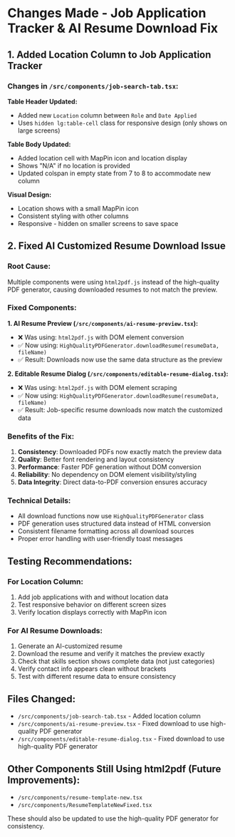 # Changes Made - Job Application Tracker & AI Resume Download Fix

## 1. Added Location Column to Job Application Tracker

### Changes in `/src/components/job-search-tab.tsx`:

**Table Header Updated:**
- Added new `Location` column between `Role` and `Date Applied`
- Uses `hidden lg:table-cell` class for responsive design (only shows on large screens)

**Table Body Updated:**
- Added location cell with MapPin icon and location display
- Shows "N/A" if no location is provided
- Updated colspan in empty state from 7 to 8 to accommodate new column

**Visual Design:**
- Location shows with a small MapPin icon
- Consistent styling with other columns
- Responsive - hidden on smaller screens to save space

## 2. Fixed AI Customized Resume Download Issue

### Root Cause:
Multiple components were using `html2pdf.js` instead of the high-quality PDF generator, causing downloaded resumes to not match the preview.

### Fixed Components:

**1. AI Resume Preview (`/src/components/ai-resume-preview.tsx`):**
- ❌ Was using: `html2pdf.js` with DOM element conversion
- ✅ Now using: `HighQualityPDFGenerator.downloadResume(resumeData, fileName)`
- ✅ Result: Downloads now use the same data structure as the preview

**2. Editable Resume Dialog (`/src/components/editable-resume-dialog.tsx`):**
- ❌ Was using: `html2pdf.js` with DOM element scraping
- ✅ Now using: `HighQualityPDFGenerator.downloadResume(resumeData, fileName)`
- ✅ Result: Job-specific resume downloads now match the customized data

### Benefits of the Fix:
1. **Consistency**: Downloaded PDFs now exactly match the preview data
2. **Quality**: Better font rendering and layout consistency
3. **Performance**: Faster PDF generation without DOM conversion
4. **Reliability**: No dependency on DOM element visibility/styling
5. **Data Integrity**: Direct data-to-PDF conversion ensures accuracy

### Technical Details:
- All download functions now use `HighQualityPDFGenerator` class
- PDF generation uses structured data instead of HTML conversion
- Consistent filename formatting across all download sources
- Proper error handling with user-friendly toast messages

## Testing Recommendations:

### For Location Column:
1. Add job applications with and without location data
2. Test responsive behavior on different screen sizes
3. Verify location displays correctly with MapPin icon

### For AI Resume Downloads:
1. Generate an AI-customized resume
2. Download the resume and verify it matches the preview exactly
3. Check that skills section shows complete data (not just categories)
4. Verify contact info appears clean without brackets
5. Test with different resume data to ensure consistency

## Files Changed:
- `/src/components/job-search-tab.tsx` - Added location column
- `/src/components/ai-resume-preview.tsx` - Fixed download to use high-quality PDF generator
- `/src/components/editable-resume-dialog.tsx` - Fixed download to use high-quality PDF generator

## Other Components Still Using html2pdf (Future Improvements):
- `/src/components/resume-template-new.tsx`
- `/src/components/ResumeTemplateNewFixed.tsx`

These should also be updated to use the high-quality PDF generator for consistency.
